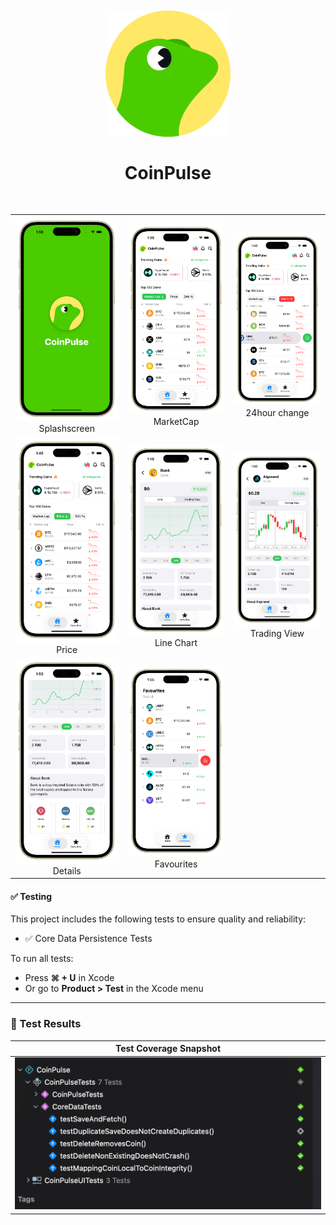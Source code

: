 <h1 align="center">
<br>
  <img src="screenshot/test.png" width="200" alt="">
<br>
<br>
CoinPulse
</h1>
<br>

<table>
  <tr>
    <td align="center"><img src="screenshot/eight.png" width="320"/><br>Splashscreen</td>
    <td align="center"><img src="screenshot/one.png" width="320"/><br>MarketCap</td>
    <td align="center"><img src="screenshot/two.png" width="320"/><br>24hour change</td>
  </tr>
  <tr>
    <td align="center"><img src="screenshot/three.png" width="320"/><br>Price</td>
    <td align="center"><img src="screenshot/four.png" width="320"/><br>Line Chart</td>
    <td align="center"><img src="screenshot/five.png" width="320"/><br>Trading View</td>
  </tr>
  <tr>
    <td align="center"><img src="screenshot/six.png" width="320"/><br>Details</td>
    <td align="center"><img src="screenshot/seven.png" width="320"/><br>Favourites</td>
<!--     <td align="center">
      <a href="screenshot/appvideo.mp4">
        <img src="screenshot/one.png" width="320"/><br>App Demo 🎬
      </a>
    </td> -->
  </tr>
</table>

#### ✅ Testing
This project includes the following tests to ensure quality and reliability: 
- ✅ Core Data Persistence Tests    

To run all tests:  
- Press **⌘ + U** in Xcode  
- Or go to **Product > Test** in the Xcode menu  
---

### 🧪 Test Results

| Test Coverage Snapshot |
|:-----------------------:|
| <img src="screenshot/testcase.png" width="600"> |
